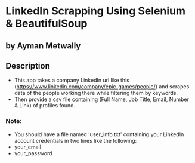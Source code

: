 # LinkedIn Scrapping Using Selenium & BeautifulSoup
## by Ayman Metwally


## Description

* This app takes a company LinkedIn url like this (https://www.linkedin.com/company/epic-games/people/) and scrapes data of the people working there while filtering them by keywords.
* Then provide a csv file containing (Full Name, Job Title, Email, Number & Link) of profiles found.

### Note:

* You should have a file named 'user_info.txt' containing your LinkedIn account credentials in two lines like the following:
* your_email
* your_password